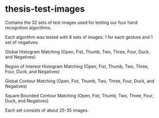 thesis-test-images
==================

Contains the 32 sets of test images used for testing our four hand recognition algorithms. 

Each algorithm was tested with 8 sets of images: 1 for each gesture and 1 set of negatives:

Global Histogram Matching (Open, Fist, Thumb, Two, Three, Four, Duck, and Negatives)

Region of Interest Histogram Matching (Open, Fist, Thumb, Two, Three, Four, Duck, and Negatives)

Global Contour Matching (Open, Fist, Thumb, Two, Three, Four, Duck, and Negatives)

Square Bounded Contour Matching (Open, Fist, Thumb, Two, Three, Four, Duck, and Negatives)


Each set consists of about 25-35 images.
